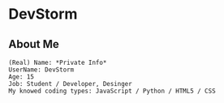 # DevStorm
## About Me
```
(Real) Name: *Private Info*
UserName: DevStorm
Age: 15
Job: Student / Developer, Desinger
My knowed coding types: JavaScript / Python / HTML5 / CSS
```
